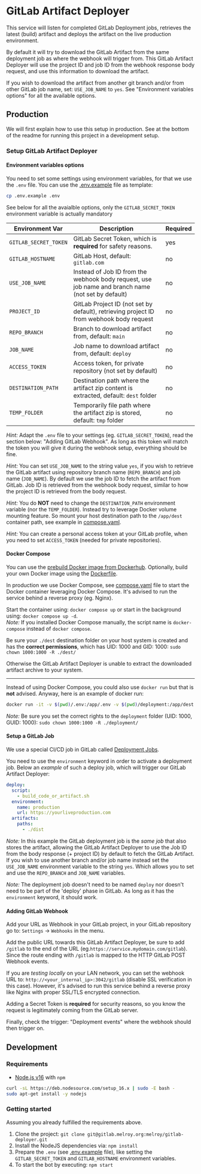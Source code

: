 # GitLab Artifact Deployer

This service will listen for completed GitLab Deployment jobs, retrieves the latest (build) artifact and deploys the artifact on the live production environment.

By default it will try to download the GitLab Artifact from the same deployment job as where the webhook will trigger from. This GitLab Artifact Deployer will use the project ID and job ID from the webhook response body request, and use this information to download the artifact.

If you wish to download the artifact from another git branch and/or from other GitLab job name, set: `USE_JOB_NAME` to `yes`. See "Environment variables options" for all the available options.

## Production

We will first explain how to use this setup in production. See at the bottom of the readme for running this project in a development setup.

### Setup GitLab Artifact Deployer

#### Environment variables options

You need to set some settings using environment variables, for that we use the `.env` file. You can use the [.env.example](.env.example) file as template:

```sh
cp .env.example .env
```

See below for all the avaialble options, only the `GITLAB_SECRET_TOKEN` environment variable is actually mandatory

| Environment Var       | Description                                                                                        | Required |
| --------------------- | -------------------------------------------------------------------------------------------------- | -------- |
| `GITLAB_SECRET_TOKEN` | GitLab Secret Token, which is **required** for safety reasons.                                     | yes      |
| `GITLAB_HOSTNAME`     | GitLab Host, default: `gitlab.com`                                                                 | no       |
| `USE_JOB_NAME`        | Instead of Job ID from the webhook body request, use job name and branch name (not set by default) | no       |
| `PROJECT_ID`          | GitLab Project ID (not set by default), retrieving project ID from webhook body request            | no       |
| `REPO_BRANCH`         | Branch to download artifact from, default: `main`                                                  | no       |
| `JOB_NAME`            | Job name to download artifact from, default: `deploy`                                              | no       |
| `ACCESS_TOKEN`        | Access token, for private repository (not set by default)                                          | no       |
| `DESTINATION_PATH`    | Destination path where the artifact zip content is extracted, default: `dest` folder               | no       |
| `TEMP_FOLDER`         | Temporarily file path where the artifact zip is stored, default: `tmp` folder                      | no       |

_Hint:_ Adapt the `.env` file to your settings (eg. `GITLAB_SECRET_TOKEN`), read the section below: "Adding GitLab Webhook". As long as this token will match the token you will give it during the webhook setup, everything should be fine.

_Hint:_ You can set `USE_JOB_NAME` to the string value `yes`, if you wish to retrieve the GitLab artifact using repository branch name (`REPO_BRANCH`) and job name (`JOB_NAME`). By default we use the job ID to fetch the artifact from GitLab. Job ID is retrieved from the webhook body request, similar to how the project ID is retrieved from the body request.

_Hint:_ You do **NOT** need to change the `DESTINATION_PATH` environment variable (nor the `TEMP_FOLDER`). Instead try to leverage Docker volume mounting feature. So mount your host destination path to the `/app/dest` container path, see example in [compose.yaml](compose.yaml).

_Hint:_ You can create a personal access token at your GitLab profile, when you need to set `ACCESS_TOKEN` (needed for private repositories).

#### Docker Compose

You can use the [prebuild Docker image from Dockerhub](https://hub.docker.com/r/danger89/gitlab-deployer). Optionally, build your own Docker image using the [Dockerfile](Dockerfile).

In production we use Docker Compose, see [compose.yaml](compose.yaml) file to start the Docker container leveraging Docker Compose. It's advised to run the service behind a reverse proxy (eg. Nginx).

Start the container using: `docker compose up` or start in the background using: `docker compose up -d`.  
_Note:_ If you installed Docker Compose manually, the script name is `docker-compose` instead of `docker compose`.

Be sure your `./dest` destination folder on your host system is created and has the **correct permissions**, which has UID: 1000 and GID: 1000: `sudo chown 1000:1000 -R ./dest/`

Otherwise the GitLab Artifact Deployer is unable to extract the downloaded artifact archive to your system.

---

Instead of using Docker Compose, you could also use `docker run` but that is **not** advised. Anyway, here is an example of docker run:

```sh
docker run -it -v $(pwd)/.env:/app/.env -v $(pwd)/deployment:/app/dest -p 3042:3042  --rm danger89/gitlab-deployer:latest
```

_Note:_ Be sure you set the correct rights to the `deployment` folder (UID: 1000, GUID: 1000): `sudo chown 1000:1000 -R ./deployment/`

#### Setup a GitLab Job

We use a special CI/CD job in GitLab called [Deployment Jobs](https://docs.gitlab.com/ee/ci/jobs/index.html#deployment-jobs).

You need to use the `environment` keyword in order to activate a deployment job. Below an _example_ of such a deploy job, which will trigger our GitLab Artifact Deployer:

```yml
deploy:
  script:
    - build_code_or_artifact.sh
  environment:
    name: production
    url: https://yourliveproduction.com
  artifacts:
    paths:
      - ./dist
```

_Note:_ In this example the GitLab deployment job is the _same job_ that also stores the artifact, allowing the GitLab Artifact Deployer to use the Job ID from the body response (+ project ID) by default to fetch the GitLab Artifact. If you wish to use another branch and/or job name instead set the `USE_JOB_NAME` environment variable to the string `yes`. Which allows you to set and use the `REPO_BRANCH` and `JOB_NAME` variables.

_Note:_ The deployment job doesn't need to be named `deploy` nor doesn't need to be part of the 'deploy' phase in GitLab. As long as it has the `environment` keyword, it should work.

#### Adding GitLab Webhook

Add your URL as Webhook in your GitLab project, in your GitLab repository go to: `Settings` -> `Webhooks` in the menu.

Add the public URL towards this GitLab Artifact Deployer, be sure to add `/gitlab` to the end of the URL (eg.`https://service.mydomain.com/gitlab`).  
Since the route ending with `/gitlab` is mapped to the HTTP GitLab POST Webhook events.

If you are _testing locally_ on your LAN network, you can set the webhook URL to: `http://<your_internal_ip>:3042/gitlab` (disable SSL verification in this case). However, it's advised to run this service behind a reverse proxy like Nginx with proper SSL/TLS encrypted connection.

Adding a Secret Token is **required** for security reasons, so you know the request is legitimately coming from the GitLab server.

Finally, check the trigger: "Deployment events" where the webhook should then trigger on.

## Development

### Requirements

- [Node.js v16](https://nodejs.org/en/download/) with `npm`

```sh
curl -sL https://deb.nodesource.com/setup_16.x | sudo -E bash -
sudo apt-get install -y nodejs
```

### Getting started

Assuming you already fulfilled the requirements above.

1. Clone the project: `git clone git@gitlab.melroy.org:melroy/gitlab-deployer.git`
2. Install the NodeJS dependencies via: `npm install`
3. Prepare the `.env` (see [.env.example](.env.example) file), like setting the `GITLAB_SECRET_TOKEN` and `GITLAB_HOSTNAME` environment variables.
4. To start the bot by executing: `npm start`
